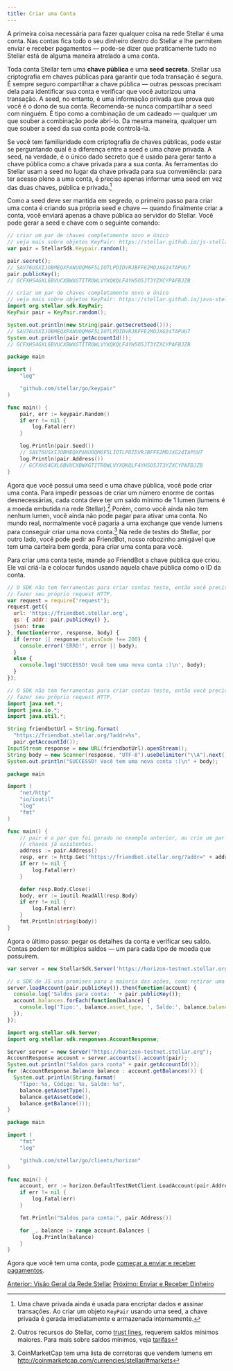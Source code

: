 ```yaml
---
title: Criar uma Conta
---
```


A primeira coisa necessária para fazer qualquer coisa na rede Stellar é uma conta. Nas contas fica todo o seu dinheiro dentro do Stellar e lhe permitem enviar e receber pagamentos — pode-se dizer que praticamente tudo no Stellar está de alguma maneira atrelado a uma conta.

Toda conta Stellar tem uma **chave pública** e uma **seed secreta**. Stellar usa criptografia em chaves públicas para garantir que toda transação é segura. É sempre seguro compartilhar a chave pública — outras pessoas precisam dela para identificar sua conta e verificar que você autorizou uma transação. A seed, no entanto, é uma informação privada que prova que você é o dono de sua conta. Recomenda-se nunca compartilhar a seed com ninguém. É tipo como a combinação de um cadeado — qualquer um que souber a combinação pode abrí-lo. Da mesma maneira, qualquer um que souber a seed da sua conta pode controlá-la.

Se você tem familiaridade com criptografia de chaves públicas, pode estar se perguntando qual é a diferença entre a seed e uma chave privada. A seed, na verdade, é o único dado secreto que é usado para gerar tanto a chave pública como a chave privada para a sua conta. As ferramentas do Stellar usam a seed no lugar da chave privada para sua conveniência: para ter acesso pleno a uma conta, é preciso apenas informar uma seed em vez das duas chaves, pública e privada.[^1]

Como a seed deve ser mantida em segredo, o primeiro passo para criar uma conta é criando sua própria seed e chave — quando finalmente criar a conta, você enviará apenas a chave pública ao servidor do Stellar. Você pode gerar a seed e chave com o seguinte comando:

<code-example name="Gerar Chaves">

```js
// criar um par de chaves completamente novo e único
// veja mais sobre objetos KeyPair: https://stellar.github.io/js-stellar-sdk/Keypair.html
var pair = StellarSdk.Keypair.random();

pair.secret();
// SAV76USXIJOBMEQXPANUOQM6F5LIOTLPDIDVRJBFFE2MDJXG24TAPUU7
pair.publicKey();
// GCFXHS4GXL6BVUCXBWXGTITROWLVYXQKQLF4YH5O5JT3YZXCYPAFBJZB
```

```java
// criar um par de chaves completamente novo e único
// veja mais sobre objetos KeyPair: https://stellar.github.io/java-stellar-sdk/org/stellar/sdk/KeyPair.html
import org.stellar.sdk.KeyPair;
KeyPair pair = KeyPair.random();

System.out.println(new String(pair.getSecretSeed()));
// SAV76USXIJOBMEQXPANUOQM6F5LIOTLPDIDVRJBFFE2MDJXG24TAPUU7
System.out.println(pair.getAccountId());
// GCFXHS4GXL6BVUCXBWXGTITROWLVYXQKQLF4YH5O5JT3YZXCYPAFBJZB
```

```go
package main

import (
	"log"

	"github.com/stellar/go/keypair"
)

func main() {
	pair, err := keypair.Random()
	if err != nil {
		log.Fatal(err)
	}

	log.Println(pair.Seed())
	// SAV76USXIJOBMEQXPANUOQM6F5LIOTLPDIDVRJBFFE2MDJXG24TAPUU7
	log.Println(pair.Address())
	// GCFXHS4GXL6BVUCXBWXGTITROWLVYXQKQLF4YH5O5JT3YZXCYPAFBJZB
}
```

</code-example>

Agora que você possui uma seed e uma chave pública, você pode criar uma conta. Para impedir pessoas de criar um número enorme de contas desnecessárias, cada conta deve ter um saldo mínimo de 1 lumen (lumens é a moeda embutida na rede Stellar).[^2] Porém, como você ainda não tem nenhum lumen, você ainda não pode pagar para ativar uma conta. No mundo real, normalmente você pagaria a uma exchange que vende lumens para conseguir criar uma nova conta.[^3] Na rede de testes do Stellar, por outro lado, você pode pedir ao FriendBot, nosso robozinho amigável que tem uma carteira bem gorda, para criar uma conta para você.

Para criar uma conta teste, mande ao FriendBot a chave pública que criou. Ele vai criá-la e colocar fundos usando aquela chave pública como o ID da conta.

<code-example name="Criar uma Conta Teste">

```js
// O SDK não tem ferramentas para criar contas teste, então você precisará
// fazer seu próprio request HTTP.
var request = require('request');
request.get({
  url: 'https://friendbot.stellar.org',
  qs: { addr: pair.publicKey() },
  json: true
}, function(error, response, body) {
  if (error || response.statusCode !== 200) {
    console.error('ERRO!', error || body);
  }
  else {
    console.log('SUCCESSO! Você tem uma nova conta :)\n', body);
  }
});
```

```java
// O SDK não tem ferramentas para criar contas teste, então você precisará
// fazer seu próprio request HTTP.
import java.net.*;
import java.io.*;
import java.util.*;

String friendbotUrl = String.format(
  "https://friendbot.stellar.org/?addr=%s",
  pair.getAccountId());
InputStream response = new URL(friendbotUrl).openStream();
String body = new Scanner(response, "UTF-8").useDelimiter("\\A").next();
System.out.println("SUCCESSO! Você tem uma nova conta :)\n" + body);
```

```go
package main

import (
	"net/http"
	"io/ioutil"
	"log"
	"fmt"
)

func main() {
	// pair é o par que foi gerado no exemplo anterior, ou crie um par baseado em
	// chaves já existentes.
	address := pair.Address()
	resp, err := http.Get("https://friendbot.stellar.org/?addr=" + address)
	if err != nil {
		log.Fatal(err)
	}

	defer resp.Body.Close()
	body, err := ioutil.ReadAll(resp.Body)
	if err != nil {
		log.Fatal(err)
	}
	fmt.Println(string(body))
}
```

</code-example>

Agora o último passo: pegar os detalhes da conta e verificar seu saldo. Contas podem ter múltiplos saldos — um para cada tipo de moeda que possuírem.

<code-example name="Pegar detalhes da conta">

```js
var server = new StellarSdk.Server('https://horizon-testnet.stellar.org');

// o SDK de JS usa promises para a maioria das ações, como retirar uma conta
server.loadAccount(pair.publicKey()).then(function(account) {
  console.log('Saldos para conta: ' + pair.publicKey());
  account.balances.forEach(function(balance) {
    console.log('Tipo:', balance.asset_type, ', Saldo:', balance.balance);
  });
});
```

```java
import org.stellar.sdk.Server;
import org.stellar.sdk.responses.AccountResponse;

Server server = new Server("https://horizon-testnet.stellar.org");
AccountResponse account = server.accounts().account(pair);
System.out.println("Saldos para conta" + pair.getAccountId());
for (AccountResponse.Balance balance : account.getBalances()) {
  System.out.println(String.format(
    "Tipo: %s, Código: %s, Saldo: %s",
    balance.getAssetType(),
    balance.getAssetCode(),
    balance.getBalance()));
}
```

```go
package main

import (
	"fmt"
	"log"

	"github.com/stellar/go/clients/horizon"
)

func main() {
	account, err := horizon.DefaultTestNetClient.LoadAccount(pair.Address())
	if err != nil {
		log.Fatal(err)
	}

	fmt.Println("Saldos para conta:", pair.Address())

	for _, balance := range account.Balances {
		log.Println(balance)
	}
}
```

</code-example>

Agora que você tem uma conta, pode [começar a enviar e receber pagamentos](transactions.md).

<div class="sequence-navigation">
  <a class="button button--previous" href="index.html">Anterior: Visão Geral da Rede Stellar</a>
  <a class="button button--next" href="transactions.html">Próximo: Enviar e Receber Dinheiro</a>
</div>


[^1]: Uma chave privada ainda é usada para encriptar dados e assinar transações. Ao criar um objeto `KeyPair` usando uma seed, a chave privada é gerada imediatamente e armazenada internamente.

[^2]: Outros recursos do Stellar, como [trust lines](../concepts/assets.md#trustlines), requerem saldos mínimos maiores. Para mais sobre saldos mínimos, veja [tarifas](../concepts/fees.md#saldo-mínimo-da-conta)

[^3]: CoinMarketCap tem uma lista de corretoras que vendem lumens em http://coinmarketcap.com/currencies/stellar/#markets
